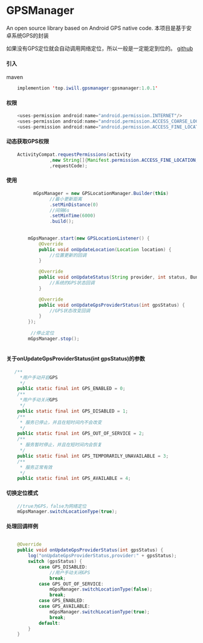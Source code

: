 # GPSManager
An open source library based on Android GPS native code.
本项目是基于安卓系统GPS的封装
    
如果没有GPS定位就会自动调用网络定位，所以一般是一定能定到位的。
[github](https://github.com/btcw/GpsLocationManager)
    
#### 引入
maven
````Java
    implemention 'top.iwill.gpsmanager:gpsmanager:1.0.1'
````
#### 权限
````Java
    <uses-permission android:name="android.permission.INTERNET"/>
    <uses-permission android:name="android.permission.ACCESS_COARSE_LOCATION"/>
    <uses-permission android:name="android.permission.ACCESS_FINE_LOCATION"/>
````
#### 动态获取GPS权限
````Java
    ActivityCompat.requestPermissions(activity
                ,new String[]{Manifest.permission.ACCESS_FINE_LOCATION,Manifest.permission.ACCESS_COARSE_LOCATION}
                ,requestCode);
````

#### 使用
````Java
          mGpsManager = new GPSLocationManager.Builder(this)
                //最小更新距离
                .setMinDistance(0)
                //间隔6s
                .setMinTime(6000)
                .build();
        
        
        mGpsManager.start(new GPSLocationListener() {
            @Override
            public void onUpdateLocation(Location location) {
                //位置更新的回调
            }

            @Override
            public void onUpdateStatus(String provider, int status, Bundle extras) {
                //系统的GPS状态回调
            }

            @Override
            public void onUpdateGpsProviderStatus(int gpsStatus) {
                //GPS状态改变回调
            }
        });
        
         //停止定位
        mGpsManager.stop();
        
````

#### 关于onUpdateGpsProviderStatus(int gpsStatus)的参数
````Java
   /**
     *用户手动开启GPS
     */
    public static final int GPS_ENABLED = 0;
    /**
     *用户手动关闭GPS
     */
    public static final int GPS_DISABLED = 1;
    /**
     * 服务已停止，并且在短时间内不会改变
     */
    public static final int GPS_OUT_OF_SERVICE = 2;
    /**
     * 服务暂时停止，并且在短时间内会恢复
     */
    public static final int GPS_TEMPORARILY_UNAVAILABLE = 3;
    /**
     * 服务正常有效
     */
    public static final int GPS_AVAILABLE = 4;

````

#### 切换定位模式
````Java
    //true为GPS，false为网络定位
    mGpsManager.switchLocationType(true);
````

#### 处理回调样例
````Java

    @Override
    public void onUpdateGpsProviderStatus(int gpsStatus) {
        log("onUpdateGpsProviderStatus,provider:" + gpsStatus);
        switch (gpsStatus) {
            case GPS_DISABLED:
                //用户手动关闭GPS
                break;
            case GPS_OUT_OF_SERVICE:
                mGpsManager.switchLocationType(false);
                break;
            case GPS_ENABLED:
            case GPS_AVAILABLE:
                mGpsManager.switchLocationType(true);
                break;
            default:
        }
    }
````

